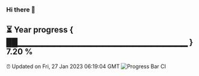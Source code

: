 ### Hi there 👋
⏳ Year progress { ██▁▁▁▁▁▁▁▁▁▁▁▁▁▁▁▁▁▁▁▁▁▁▁▁▁▁▁▁ } 7.20 %
---
⏰ Updated on Fri, 27 Jan 2023 06:19:04 GMT
![Progress Bar CI](https://github.com/liununu/liununu/workflows/Progress%20Bar%20CI/badge.svg)
